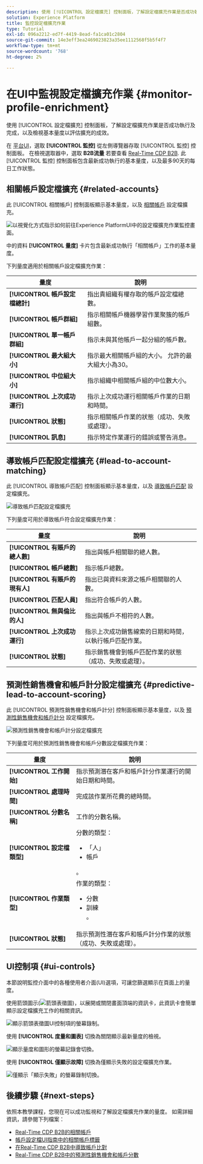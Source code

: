 ```yaml
---
description: 使用 [!UICONTROL 設定檔擴充] 控制面板，了解設定檔擴充作業是否成功執行及完成，以及檢視基本量度以評估擴充的成效。
solution: Experience Platform
title: 監控設定檔擴充作業
type: Tutorial
exl-id: 096a2212-ed7f-4419-8ead-fa1ca01c2804
source-git-commit: 14e3eff3ea2469023823a35ee1112568f5b5f4f7
workflow-type: tm+mt
source-wordcount: '768'
ht-degree: 2%

---
```


# 在UI中監視設定檔擴充作業 {#monitor-profile-enrichment}

使用 [!UICONTROL 設定檔擴充] 控制面板，了解設定檔擴充作業是否成功執行及完成，以及檢視基本量度以評估擴充的成效。

在 [平台UI](https://platform.adobe.com)，選取 **[!UICONTROL 監控]** 從左側導覽器存取 [!UICONTROL 監控] 控制面板。 在檢視選取器中，選取 **B2B流量** 若要查看 [Real-Time CDP B2B](/help/rtcdp/b2b-overview.md).  此 [!UICONTROL 監控] 控制面板包含最新成功執行的基本量度，以及最多90天的每日工作狀態。

## 相關帳戶設定檔擴充 {#related-accounts}

此 [!UICONTROL 相關帳戶] 控制面板顯示基本量度，以及 [相關帳戶](/help/rtcdp/b2b-ai-ml-services/related-accounts.md) 設定檔擴充。

![以視覺化方式指示如何前往Experience PlatformUI中的設定檔擴充作業監控畫面。](/help/dataflows/assets/ui/b2b/monitoring-profile-enrichment-jobs.png)

中的資料 **[!UICONTROL 量度]** 卡片包含最新成功執行「相關帳戶」工作的基本量度。

下列量度適用於相關帳戶設定檔擴充作業：

| 量度 | 說明 |
| --------- | ---------- |
| **[!UICONTROL 帳戶設定檔總計]** | 指出貴組織有權存取的帳戶設定檔總數。 |
| **[!UICONTROL 帳戶群組]** | 指示相關帳戶機器學習作業聚簇的帳戶組數。 |
| **[!UICONTROL 單一帳戶群組]** | 指示未與其他帳戶一起分組的帳戶數。 |
| **[!UICONTROL 最大組大小]** | 指示最大相關帳戶組的大小。 允許的最大組大小為30。 |
| **[!UICONTROL 中位組大小]** | 指示組織中相關帳戶組的中位數大小。 |
| **[!UICONTROL 上次成功運行]** | 指示上次成功運行相關帳戶作業的日期和時間。 |
| **[!UICONTROL 狀態]** | 指示相關帳戶作業的狀態（成功、失敗或處理）。 |
| **[!UICONTROL 訊息]** | 指示特定作業運行的錯誤或警告消息。 |

## 導致帳戶匹配設定檔擴充 {#lead-to-account-matching}

此 [!UICONTROL 導致帳戶匹配] 控制面板顯示基本量度，以及 [導致帳戶匹配](/help/rtcdp/b2b-ai-ml-services/lead-to-account-matching.md) 設定檔擴充。

![導致帳戶匹配設定檔擴充](/help/dataflows/assets/ui/b2b/mpc-lead-to-account-matching.png)

下列量度可用於導致帳戶符合設定檔擴充作業：

| 量度 | 說明 |
| --------- | ---------- |
| **[!UICONTROL 有賬戶的總人數]** | 指出與帳戶相關聯的總人數。 |
| **[!UICONTROL 帳戶總數]** | 指示帳戶總數。 |
| **[!UICONTROL 有賬戶的現有人]** | 指出已與資料來源之帳戶相關聯的人數。 |
| **[!UICONTROL 匹配人員]** | 指出符合帳戶的人數。 |
| **[!UICONTROL 無與倫比的人]** | 指出與帳戶不相符的人數。 |
| **[!UICONTROL 上次成功運行]** | 指示上次成功銷售線索的日期和時間，以執行帳戶匹配作業。 |
| **[!UICONTROL 狀態]** | 指示銷售機會到帳戶匹配作業的狀態（成功、失敗或處理）。 |

## 預測性銷售機會和帳戶計分設定檔擴充 {#predictive-lead-to-account-scoring}

此 [!UICONTROL 預測性銷售機會和帳戶計分] 控制面板顯示基本量度，以及 [預測性銷售機會和帳戶計分](/help/rtcdp/b2b-ai-ml-services/predictive-lead-and-account-scoring.md) 設定檔擴充。

![預測性銷售機會和帳戶計分設定檔擴充](/help/dataflows/assets/ui/b2b/predictive-lead-and-account-scoring.png)

下列量度可用於預測性銷售機會和帳戶分數設定檔擴充作業：

| 量度 | 說明 |
| --------- | ---------- |
| **[!UICONTROL 工作開始]** | 指示預測潛在客戶和帳戶計分作業運行的開始日期和時間。 |
| **[!UICONTROL 處理時間]** | 完成該作業所花費的總時間。 |
| **[!UICONTROL 分數名稱]** | 工作的分數名稱。 |
| **[!UICONTROL 設定檔類型]** | 分數的類型： <ul><li>「人」</li><li>帳戶</li></ul>。 |
| **[!UICONTROL 作業類型]** | 作業的類型：<ul><li>分數</li><li>訓練</li>。 |
| **[!UICONTROL 狀態]** | 指示預測性潛在客戶和帳戶計分作業的狀態（成功、失敗或處理）。 |

## UI控制項 {#ui-controls}

本節說明監控介面中的各種使用者介面(UI)選項，可讓您篩選顯示在頁面上的量度。

使用箭頭圖示(![箭頭表徵圖](/help/dataflows/assets/ui/monitor-destinations/chevron-up.png))，以展開或關閉畫面頂端的資訊卡，此資訊卡會簡單顯示設定檔擴充工作的相關資訊。

![顯示箭頭表徵圖UI控制項的螢幕錄制。](/help/dataflows/assets/ui/b2b/use-arrow-control.gif)

使用 **[!UICONTROL 度量和圖表]** 切換為關閉顯示最新量度的檢視。

![顯示量度和圖形的螢幕記錄會切換。](/help/dataflows/assets/ui/b2b/metrics-and-graphs-toggle.gif)

使用 **[!UICONTROL 僅顯示故障]** 切換為僅顯示失敗的設定檔擴充作業。

![僅顯示「顯示失敗」的螢幕錄制切換。](/help/dataflows/assets/ui/b2b/show-failures-only.gif)

## 後續步驟 {#next-steps}

依照本教學課程，您現在可以成功監視和了解設定檔擴充作業的量度。 如需詳細資訊，請參閱下列檔案：

* [Real-Time CDP B2B的相關帳戶](/help/rtcdp/b2b-ai-ml-services/related-accounts.md)
* [帳戶設定檔UI指南中的相關帳戶標籤](/help/rtcdp/accounts/account-profile-ui-guide.md)
* [在Real-Time CDP B2B中導致帳戶比對](/help/rtcdp/b2b-ai-ml-services/lead-to-account-matching.md)
* [Real-Time CDP B2B中的預測性銷售機會和帳戶分數](/help/rtcdp/b2b-ai-ml-services/predictive-lead-and-account-scoring.md)
